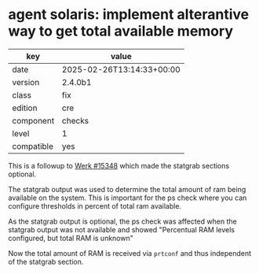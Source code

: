 [//]: # (werk v2)
# agent solaris: implement alterantive way to get total available memory

key        | value
---------- | ---
date       | 2025-02-26T13:14:33+00:00
version    | 2.4.0b1
class      | fix
edition    | cre
component  | checks
level      | 1
compatible | yes

This is a followup to [Werk #15348](https://checkmk.com/werk/15348) which made
the statgrab sections optional.

The statgrab output was used to determine the total amount of ram being
available on the system. This is important for the ps check where you can
configure thresholds in percent of total ram available.

As the statgrab output is optional, the ps check was affected when the
statgrab output was not available and showed "Percentual RAM levels configured,
but total RAM is unknown"

Now the total amount of RAM is received via `prtconf` and thus independent of
the statgrab section.
